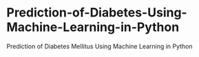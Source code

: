 # Prediction-of-Diabetes-Using-Machine-Learning-in-Python
Prediction of Diabetes Mellitus Using Machine Learning in Python
